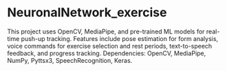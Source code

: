 # NeuronalNetwork_exercise
This project uses OpenCV, MediaPipe, and pre-trained ML models for real-time push-up tracking. Features include pose estimation for form analysis, voice commands for exercise selection and rest periods, text-to-speech feedback, and progress tracking. Dependencies: OpenCV, MediaPipe, NumPy, Pyttsx3, SpeechRecognition, Keras.

